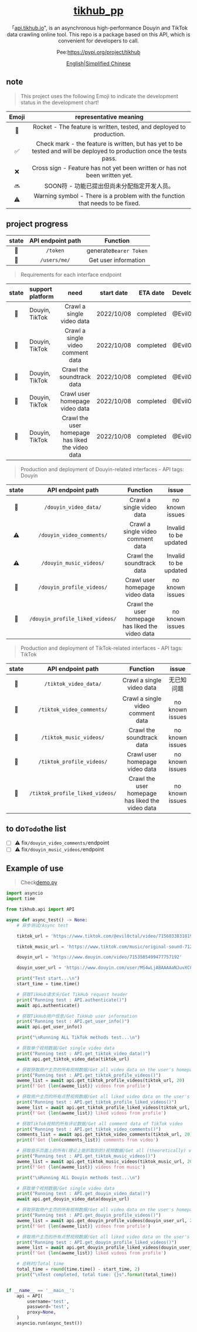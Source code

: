 <div align="center">

# [tikhub_pp](https://pypi.org/project/tikhub)

「[api.tikhub.io](https://api.tikhub.io/docs)", is an asynchronous high-performance Douyin and TikTok data crawling online tool. This repo is a package based on this API, which is convenient for developers to call.

Pee:<https://pypi.org/project/tikhub>

[English](./README.en.md)\|[Simplified Chinese](./README.md)

</div>

## note

> This project uses the following Emoji to indicate the development status in the development chart!

| Emoji |                                                 representative meaning                                                |
| :---: | :-------------------------------------------------------------------------------------------------------------------: |
|   🚀  |                          Rocket - The feature is written, tested, and deployed to production.                         |
|   ✅   | Check mark - the feature is written, but has yet to be tested and will be deployed to production once the tests pass. |
|   ❌   |                       Cross sign - Feature has not yet been written or has not been written yet.                      |
|   🔜  |                                               SOON符 - 功能已提出但尚未分配指定开发人员。                                               |
|   ⚠️  |                     Warning symbol - There is a problem with the function that needs to be fixed.                     |

## project progress

| state | API endpoint path |        Function        |
| :---: | :---------------: | :--------------------: |
|   🚀  |      `/token`     | generate`Bearer Token` |
|   🚀  |    `/users/me/`   |  Get user information  |

> Requirements for each interface endpoint

| state | support platform |                       need                       | start date |  ETA date |  Developer |
| :---: | :--------------- | :----------------------------------------------: | :--------: | :-------: | :--------: |
|   🚀  | Douyin, TikTok   |             Crawl a single video data            | 2022/10/08 | completed | @Evil0ctal |
|   🚀  | Douyin, TikTok   |         Crawl a single video comment data        | 2022/10/08 | completed | @Evil0ctal |
|   🚀  | Douyin, TikTok   |             Crawl the soundtrack data            | 2022/10/08 | completed | @Evil0ctal |
|   🚀  | Douyin, TikTok   |          Crawl user homepage video data          | 2022/10/08 | completed | @Evil0ctal |
|   🚀  | Douyin, TikTok   | Crawl the user homepage has liked the video data | 2022/10/08 | completed | @Evil0ctal |

> Production and deployment of Douyin-related interfaces - API tags: Douyin

| state |        API endpoint path        |                     Function                     |         issue         |
| :---: | :-----------------------------: | :----------------------------------------------: | :-------------------: |
|   🚀  |      `/douyin_video_data/`      |             Crawl a single video data            |    no known issues    |
|   ⚠️  |    `/douyin_video_comments/`    |         Crawl a single video comment data        | Invalid to be updated |
|   ⚠️  |     `/douyin_music_videos/`     |             Crawl the soundtrack data            | Invalid to be updated |
|   🚀  |    `/douyin_profile_videos/`    |          Crawl user homepage video data          |    no known issues    |
|   🚀  | `/douyin_profile_liked_videos/` | Crawl the user homepage has liked the video data |    no known issues    |

> Production and deployment of TikTok-related interfaces - API tags: TikTok

| state |        API endpoint path        |                     Function                     |      issue      |
| :---: | :-----------------------------: | :----------------------------------------------: | :-------------: |
|   🚀  |      `/tiktok_video_data/`      |             Crawl a single video data            |      无已知问题      |
|   🚀  |    `/tiktok_video_comments/`    |         Crawl a single video comment data        | no known issues |
|   🚀  |     `/tiktok_music_videos/`     |             Crawl the soundtrack data            | no known issues |
|   🚀  |    `/tiktok_profile_videos/`    |          Crawl user homepage video data          | no known issues |
|   🚀  | `/tiktok_profile_liked_videos/` | Crawl the user homepage has liked the video data | no known issues |

## to do`Todo`the list

-   [ ] ⚠️ fix`/douyin_video_comments/`endpoint
-   [ ] ⚠️ fix`/douyin_music_videos/`endpoint

## Example of use

> Check[demo.py](https://github.com/TikHubIO/TikHub_PyPi/blob/main/demo/demo.py)

```python
import asyncio
import time

from tikhub.api import API

async def async_test() -> None:
    # 异步测试/Async test

    tiktok_url = 'https://www.tiktok.com/@evil0ctal/video/7156033831819037994'

    tiktok_music_url = 'https://www.tiktok.com/music/original-sound-7128362040359488261'

    douyin_url = 'https://www.douyin.com/video/7153585499477757192'

    douyin_user_url = 'https://www.douyin.com/user/MS4wLjABAAAAaNJuvXC83kL5nhaZHubKdjsRJQovgz58wXzlLnJUsslG-Kb24TM1QJlf_2HMaUJk'

    print("Test start...\n")
    start_time = time.time()

    # 获取TikHub请求头/Get TikHub request header
    print("Running test : API.authenticate()")
    await api.authenticate()

    # 获取TikHub用户信息/Get TikHub user information
    print("Running test : API.get_user_info()")
    await api.get_user_info()

    print("\nRunning ALL TikTok methods test...\n")

    # 获取单个视频数据/Get single video data
    print("Running test : API.get_tiktok_video_data()")
    await api.get_tiktok_video_data(tiktok_url)

    # 获取获取用户主页的所有视频数据/Get all video data on the user's homepage
    print("Running test : API.get_tiktok_profile_videos()")
    aweme_list = await api.get_tiktok_profile_videos(tiktok_url, 20)
    print(f'Get {len(aweme_list)} videos from profile')

    # 获取用户主页的所有点赞视频数据/Get all liked video data on the user's homepage
    print("Running test : API.get_tiktok_profile_liked_videos()")
    aweme_list = await api.get_tiktok_profile_liked_videos(tiktok_url, 20)
    print(f'Get {len(aweme_list)} liked videos from profile')

    # 获取TikTok视频的所有评论数据/Get all comment data of TikTok video
    print("Running test : API.get_tiktok_video_comments()")
    comments_list = await api.get_tiktok_video_comments(tiktok_url, 20)
    print(f'Get {len(comments_list)} comments from video')

    # 获取音乐页面上的所有(理论上能抓取到的)视频数据/Get all (theoretically) video data on the music page
    print("Running test : API.get_tiktok_music_videos()")
    aweme_list = await api.get_tiktok_music_videos(tiktok_music_url, 20)
    print(f'Get {len(aweme_list)} videos from music')

    print("\nRunning ALL Douyin methods test...\n")

    # 获取单个视频数据/Get single video data
    print("Running test : API.get_douyin_video_data()")
    await api.get_douyin_video_data(douyin_url)

    # 获取获取用户主页的所有视频数据/Get all video data on the user's homepage
    print("Running test : API.get_douyin_profile_videos()")
    aweme_list = await api.get_douyin_profile_videos(douyin_user_url, 20)
    print(f'Get {len(aweme_list)} videos from profile')

    # 获取用户主页的所有点赞视频数据/Get all liked video data on the user's homepage
    print("Running test : API.get_douyin_profile_liked_videos()")
    aweme_list = await api.get_douyin_profile_liked_videos(douyin_user_url, 20)
    print(f'Get {len(aweme_list)} liked videos from profile')

    # 总耗时/Total time
    total_time = round(time.time() - start_time, 2)
    print("\nTest completed, total time: {}s".format(total_time))


if __name__ == '__main__':
    api = API(
        username='test',
        password='test',
        proxy=None,
    )
    asyncio.run(async_test())
```
